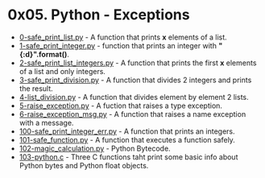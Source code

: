 # 0x05. Python - Exceptions

- [0-safe_print_list.py](https://github.com/CharlesMariga/alx-higher_level_programming/blob/main/0x05-python-exceptions/0-safe_print_list.py) - A function that prints **x** elements of a list.
- [1-safe_print_integer.py](https://github.com/CharlesMariga/alx-higher_level_programming/blob/main/0x05-python-exceptions/1-safe_print_integer.py) - function that prints an integer with **"{:d}".format()**.
- [2-safe_print_list_integers.py](https://github.com/CharlesMariga/alx-higher_level_programming/blob/main/0x05-python-exceptions/2-safe_print_list_integers.py) - A function that prints the first **x** elements of a list and only integers.
- [3-safe_print_division.py](https://github.com/CharlesMariga/alx-higher_level_programming/blob/main/0x05-python-exceptions/3-safe_print_division.py) - A function that divides 2 integers and prints the result.
- [4-list_division.py](https://github.com/CharlesMariga/alx-higher_level_programming/blob/main/0x05-python-exceptions/4-list_division.py) - A function that divides element by element 2 lists.
- [5-raise_exception.py](https://github.com/CharlesMariga/alx-higher_level_programming/blob/main/0x05-python-exceptions/5-raise_exception.py) - A fuction that raises a type exception.
- [6-raise_exception_msg.py](https://github.com/CharlesMariga/alx-higher_level_programming/blob/main/0x05-python-exceptions/6-raise_exception_msg.py) - A function that raises a name exception with a message.
- [100-safe_print_integer_err.py](https://github.com/CharlesMariga/alx-higher_level_programming/blob/main/0x05-python-exceptions/100-safe_print_integer_err.py) - A function that prints an integers.
- [101-safe_function.py](https://github.com/CharlesMariga/alx-higher_level_programming/blob/main/0x05-python-exceptions/101-safe_function.py) - A function that executes a function safely.
- [102-magic_calculation.py](https://github.com/CharlesMariga/alx-higher_level_programming/blob/main/0x05-python-exceptions/102-magic_calculation.py) - Python Bytecode.
- [103-python.c]() - Three C functions taht print some basic info about Python bytes and Python float objects.
